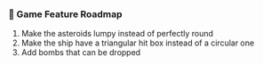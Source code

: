 ### 🚀 Game Feature Roadmap

1. Make the asteroids lumpy instead of perfectly round
2. Make the ship have a triangular hit box instead of a circular one
3. Add bombs that can be dropped
